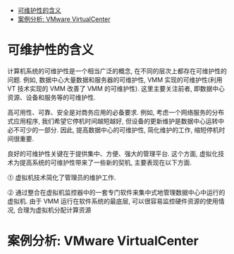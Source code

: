 
<!-- @import "[TOC]" {cmd="toc" depthFrom=1 depthTo=6 orderedList=false} -->

<!-- code_chunk_output -->

- [可维护性的含义](#可维护性的含义)
- [案例分析: VMware VirtualCenter](#案例分析-vmware-virtualcenter)

<!-- /code_chunk_output -->

# 可维护性的含义

计算机系统的可维护性是一个相当广泛的概念, 在不同的层次上都存在可维护性的问题. 例如, 数据中心大量数据和服务器的可维护性, VMM 实现的可维护性(利用 VT 技术实现的 VMM 改善了 VMM 的可维护性). 这里主要关注前者, 即数据中心资源、设备和服务等的可维护性.

高可用性、可靠、安全是对商务应用的必备要求. 例如, 考虑一个网络服务的分布式应用程序, 我们希望它停机时间越短越好, 但设备的更新维护是数据中心运转中必不可少的一部分. 因此, 提高数据中心的可维护性, 简化维护的工作, 缩短停机时间很重要.

良好的可维护性关键在于提供集中、方便、强大的管理平台. 这个方面, 虚拟化技术为提高系统的可维护性带来了一些新的契机, 主要表现在以下方面.

⓵ 虚拟机技术简化了管理员的维护工作.

⓶ 通过整合在虚拟机监控器中的一套专门软件来集中式地管理数据中心中运行的虚拟机. 由于 VMM 运行在软件系统的最底层, 可以很容易监控硬件资源的使用情况, 合理为虚拟机分配计算资源

# 案例分析: VMware VirtualCenter



